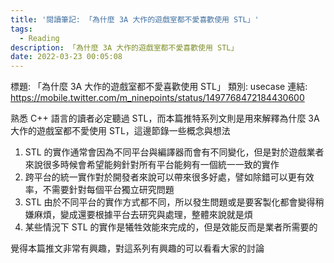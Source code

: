 ```yaml
---
title: '閱讀筆記: 「為什麼 3A 大作的遊戲室都不愛喜歡使用 STL」'
tags:
  - Reading
description: 「為什麼 3A 大作的遊戲室都不愛喜歡使用 STL」
date: 2022-03-23 00:05:08
---
```


標題: 「為什麼 3A 大作的遊戲室都不愛喜歡使用 STL」
類別: usecase
連結: https://mobile.twitter.com/m_ninepoints/status/1497768472184430600

熟悉 C++ 語言的讀者必定聽過 STL，而本篇推特系列文則是用來解釋為什麼 3A 大作的遊戲室都不愛使用 STL，這邊節錄一些概念與想法

1. STL 的實作通常會因為不同平台與編譯器而會有不同變化，但是對於遊戲業者來說很多時候會希望能夠針對所有平台能夠有一個統一一致的實作
2. 跨平台的統一實作對於開發者來說可以帶來很多好處，譬如除錯可以更有效率，不需要針對每個平台獨立研究問題
3. STL 由於不同平台的實作方式都不同，所以發生問題或是要客製化都會變得稍嫌麻煩，變成還要根據平台去研究與處理，整體來說就是煩
4. 某些情況下 STL 的實作是犧牲效能來完成的，但是效能反而是業者所需要的

覺得本篇推文非常有興趣，對這系列有興趣的可以看看大家的討論

